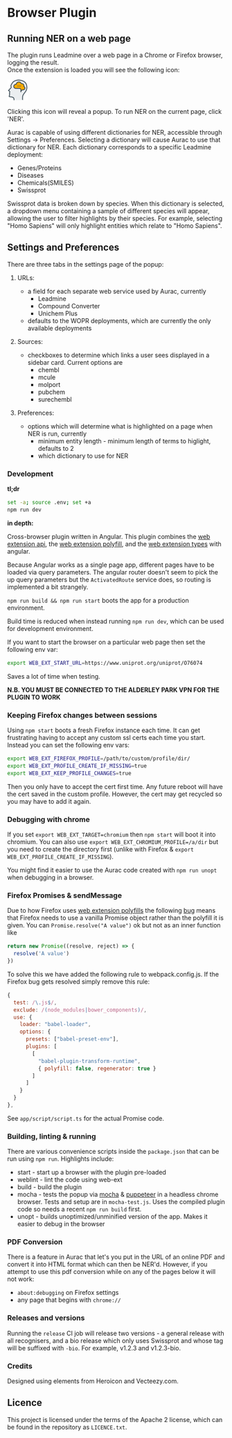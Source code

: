 # Browser Plugin

## Running NER on a web page

The plugin runs Leadmine over a web page in a Chrome or Firefox browser, logging the result.  
Once the extension is loaded you will see the following icon:

![image](src/assets/head-brains.icon.48.png)

Clicking this icon will reveal a popup. To run NER on the current page, click 'NER'.

Aurac is capable of using different dictionaries for NER, accessible through Settings -> Preferences. Selecting a dictionary will
cause Aurac to use that dictionary for NER. Each dictionary corresponds to a specific Leadmine deployment:

- Genes/Proteins
- Diseases
- Chemicals(SMILES)
- Swissprot

Swissprot data is broken down by species. When this dictionary is selected, a dropdown menu containing a sample of different species will appear, allowing the user to filter highlights by their species. For example, selecting "Homo Sapiens" will only highlight entities which relate to "Homo Sapiens".

## Settings and Preferences

There are three tabs in the settings page of the popup:

1. URLs:

   - a field for each separate web service used by Aurac, currently
     - Leadmine
     - Compound Converter
     - Unichem Plus
   - defaults to the WOPR deployments, which are currently the only available deployments

2. Sources:

   - checkboxes to determine which links a user sees displayed in a sidebar card. Current options are
     - chembl
     - mcule
     - molport
     - pubchem
     - surechembl

3. Preferences:
   - options which will determine what is highlighted on a page when NER is run, currently
     - minimum entity length - minimum length of terms to higlight, defaults to 2
     - which dictionary to use for NER

### Development

**tl;dr**

```bash
set -a; source .env; set +a
npm run dev
```

**in depth:**

Cross-browser plugin written in Angular. This plugin combines the [web extension api](https://developer.mozilla.org/en-US/docs/Mozilla/Add-ons/WebExtensions), the [web extension polyfill](https://github.com/mozilla/webextension-polyfill), and the [web extension types](https://github.com/kelseasy/web-ext-types) with angular.

Because Angular works as a single page app, different pages have to be loaded via query parameters. The angular router doesn't seem to pick the up query parameters but the `ActivatedRoute` service does, so routing is implemented a bit strangely.

`npm run build && npm run start` boots the app for a production environment.

Build time is reduced when instead running `npm run dev`, which can be used for development environment.

If you want to start the browser on a particular web page then set the following env var:

```bash
export WEB_EXT_START_URL=https://www.uniprot.org/uniprot/O76074
```

Saves a lot of time when testing.

**N.B. YOU MUST BE CONNECTED TO THE ALDERLEY PARK VPN FOR THE PLUGIN TO WORK**

### Keeping Firefox changes between sessions

Using `npm start` boots a fresh Firefox instance each time. It can get frustrating having to accept any custom ssl certs each time you start. Instead you can set the following env vars:

```bash
export WEB_EXT_FIREFOX_PROFILE=/path/to/custom/profile/dir/
export WEB_EXT_PROFILE_CREATE_IF_MISSING=true
export WEB_EXT_KEEP_PROFILE_CHANGES=true
```

Then you only have to accept the cert first time. Any future reboot will have the cert saved in the custom profile. However, the cert may get recycled so you may have to add it again.

### Debugging with chrome

If you set `export WEB_EXT_TARGET=chromium` then `npm start` will boot it into chromium. You can also use `export WEB_EXT_CHROMIUM_PROFILE=/a/dir` but you need to create the directory first (unlike with Firefox & `export WEB_EXT_PROFILE_CREATE_IF_MISSING`).

You might find it easier to use the Aurac code created with `npm run unopt` when debugging in a browser.

### Firefox Promises & sendMessage

Due to how Firefox uses [web extension polyfills](https://github.com/mozilla/webextension-polyfill/issues/172) the following [bug](https://bugzilla.mozilla.org/show_bug.cgi?id=1456531) means that Firefox needs to use a vanilla Promise object rather than the polyfill it is given. You can `Promise.resolve("A value")` ok but not as an inner function like

```js
return new Promise((resolve, reject) => {
  resolve('A value')
})
```

To solve this we have added the following rule to webpack.config.js. If the Firefox bug gets resolved simply remove this rule:

```javascript
{
  test: /\.js$/,
  exclude: /(node_modules|bower_components)/,
  use: {
    loader: "babel-loader",
    options: {
      presets: ["babel-preset-env"],
      plugins: [
        [
          "babel-plugin-transform-runtime",
          { polyfill: false, regenerator: true }
        ]
      ]
    }
  }
},
```

See `app/script/script.ts` for the actual Promise code.

### Building, linting & running

There are various convenience scripts inside the `package.json` that can be run using `npm run`. Highlights include:

- start - start up a browser with the plugin pre-loaded
- weblint - lint the code using web-ext
- build - build the plugin
- mocha - tests the popup via [mocha](https://mochajs.org/) & [puppeteer](https://github.com/puppeteer/puppeteer) in a headless chrome browser. Tests and setup are in `mocha-test.js`. Uses the compiled plugin code so needs a recent `npm run build` first.
- unopt - builds unoptimized/unminified version of the app. Makes it easier to debug in the browser

### PDF Conversion

There is a feature in Aurac that let's you put in the URL of an online PDF and convert it into HTML format which can then be NER'd.
However, if you attempt to use this pdf conversion while on any of the pages below it will not work:

- `about:debugging` on Firefox settings
- any page that begins with `chrome://`

### Releases and versions

Running the `release` CI job will release two versions - a general release with all recognisers, and a bio release which only uses Swissprot and whose tag will be suffixed with `-bio`.
For example, v1.2.3 and v1.2.3-bio.

### Credits

Designed using elements from Heroicon and Vecteezy.com.

## Licence
This project is licensed under the terms of the Apache 2 license, which can be found in the repository as `LICENCE.txt`.
